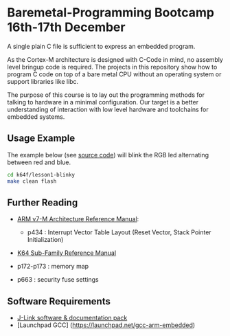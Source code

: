 # Baremetal-Programming Bootcamp 16th-17th December #

A single plain C file is sufficient to express an embedded program.

As the Cortex-M architecture is designed with C-Code in mind, no assembly level bringup code is required. The projects in this repository show how to program C code on top of a bare metal CPU without an operating system or support libraries like libc.

The purpose of this course is to lay out the programming methods for talking to hardware in a minimal configuration. Our target is a better understanding of interaction with low level hardware and toolchains for embedded systems.

## Usage Example ##
The example below (see [source code](k64f/lesson1-blinky)) will blink the RGB led alternating between red and blue.
```bash
cd k64f/lesson1-blinky
make clean flash
```


## Further Reading ##
* [ARM v7-M Architecture Reference Manual](https://web.eecs.umich.edu/~prabal/teaching/eecs373-f10/readings/ARMv7-M_ARM.pdf):
  * p434 : Interrupt Vector Table Layout (Reset Vector, Stack Pointer Initialization)

* [K64 Sub-Family Reference Manual](http://cache.freescale.com/files/microcontrollers/doc/ref_manual/K64P144M120SF5RM.pdf?fasp=1)
 *  p172-p173 : memory map
 *  p663 : security fuse settings

## Software Requirements ##
* [J-Link software & documentation pack](https://www.segger.com/jlink-software.html)
* [Launchpad GCC] (https://launchpad.net/gcc-arm-embedded)


